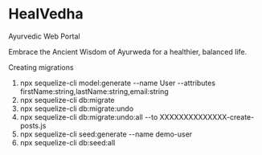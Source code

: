 # HealVedha
Ayurvedic Web Portal

Embrace the Ancient Wisdom of Ayurweda for a healthier, balanced life.


Creating migrations
1. npx sequelize-cli model:generate --name User --attributes firstName:string,lastName:string,email:string
2. npx sequelize-cli db:migrate
3. npx sequelize-cli db:migrate:undo
4. npx sequelize-cli db:migrate:undo:all --to XXXXXXXXXXXXXX-create-posts.js
5. npx sequelize-cli seed:generate --name demo-user
6. npx sequelize-cli db:seed:all